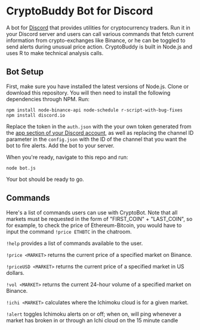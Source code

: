 # CryptoBuddy Bot for Discord
A bot for [Discord](https://discordapp.com/) that provides utilities for cryptocurrency traders. Run it in your Discord server and users can call various commands that fetch current information from crypto-exchanges like Binance, or he can be toggled to send alerts during unusual price action. CryptoBuddy is built in Node.js and uses R to make technical analysis calls. 

## Bot Setup
First, make sure you have installed the latest versions of Node.js. Clone or download this repository. You will then need to install the following dependencies through NPM. Run:

```
npm install node-binance-api node-schedule r-script-with-bug-fixes
npm install discord.io
```

Replace the token in the `auth.json` with the your own token generated from the [app section of your Discord account](https://discordapp.com/developers/applications/me), as well as replacing the channel ID parameter in the `config.json` with the ID of the channel that you want the bot to fire alerts. Add the bot to your server.

When you're ready, navigate to this repo and run:
```
node bot.js
```

Your bot should be ready to go.


## Commands
Here's a list of commands users can use with CryptoBot. Note that all markets must be requested in the form of "FIRST_COIN" + "LAST_COIN", so for example, to check the price of Ethereum-Bitcoin, you would have to input the command `!price ETHBTC` in the chatroom.

`!help` provides a list of commands available to the user.

`!price <MARKET>` returns the current price of a specified market on Binance.

`!priceUSD <MARKET>` returns the current price of a specified market in US dollars.

`!vol <MARKET>` returns the current 24-hour volume of a specified market on Binance.

`!ichi <MARKET>` calculates where the Ichimoku cloud is for a given market.

`!alert` toggles Ichimoku alerts on or off; when on, will ping whenever a market has broken in or through an Ichi cloud on the 15 minute candle



